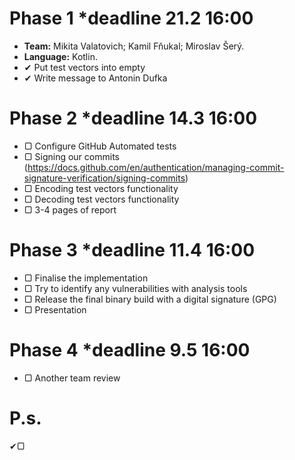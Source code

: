 # Phase 1 *deadline 21.2 16:00
* **Team:** Mikita Valatovich; Kamil Fňukal; Miroslav Šerý.
* **Language:** Kotlin.
* ✔ Put test vectors into empty 
* ✔ Write message to Antonin Dufka
# Phase 2 *deadline 14.3 16:00
* ▢ Configure GitHub Automated tests
* ▢ Signing our commits (https://docs.github.com/en/authentication/managing-commit-signature-verification/signing-commits)
* ▢ Encoding test vectors functionality
* ▢ Decoding test vectors functionality
* ▢ 3-4 pages of report
# Phase 3 *deadline 11.4 16:00
* ▢ Finalise the implementation 
* ▢ Try to identify any vulnerabilities with analysis tools
* ▢ Release the final binary build with a digital signature (GPG)
* ▢ Presentation
# Phase 4 *deadline 9.5 16:00
* ▢ Another team review

# P.s.
✔▢